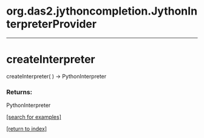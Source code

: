 # org.das2.jythoncompletion.JythonInterpreterProvider
***
<a name="createInterpreter"></a>
# createInterpreter
createInterpreter(  ) &rarr; PythonInterpreter



### Returns:
PythonInterpreter


<a href="https://github.com/autoplot/dev/search?q=createInterpreter&unscoped_q=createInterpreter">[search for examples]</a>

<a href="https://github.com/autoplot/documentation/blob/master/javadoc/index-all.md">[return to index]</a>

